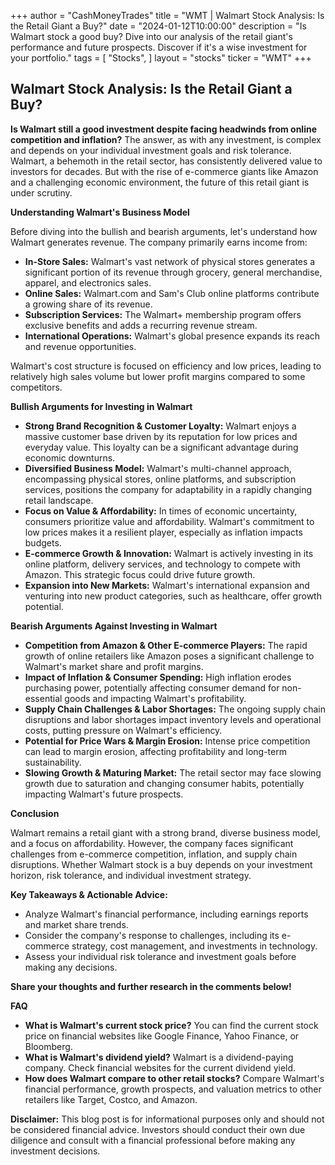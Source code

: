 +++
author = "CashMoneyTrades"
title = "WMT |  Walmart Stock Analysis: Is the Retail Giant a Buy?"
date = "2024-01-12T10:00:00"
description = "Is Walmart stock a good buy? Dive into our analysis of the retail giant's performance and future prospects.  Discover if it's a wise investment for your portfolio."
tags = [
"Stocks",
]
layout = "stocks"
ticker = "WMT"
+++
        


## Walmart Stock Analysis: Is the Retail Giant a Buy?

**Is Walmart still a good investment despite facing headwinds from online competition and inflation?** The answer, as with any investment, is complex and depends on your individual investment goals and risk tolerance.  Walmart, a behemoth in the retail sector, has consistently delivered value to investors for decades. But with the rise of e-commerce giants like Amazon and a challenging economic environment, the future of this retail giant is under scrutiny.  

**Understanding Walmart's Business Model**

Before diving into the bullish and bearish arguments, let's understand how Walmart generates revenue. The company primarily earns income from:

* **In-Store Sales:**  Walmart's vast network of physical stores generates a significant portion of its revenue through grocery, general merchandise, apparel, and electronics sales. 
* **Online Sales:** Walmart.com and Sam's Club online platforms contribute a growing share of its revenue.
* **Subscription Services:**  The Walmart+ membership program offers exclusive benefits and adds a recurring revenue stream.
* **International Operations:** Walmart's global presence expands its reach and revenue opportunities. 

Walmart's cost structure is focused on efficiency and low prices, leading to relatively high sales volume but lower profit margins compared to some competitors.

**Bullish Arguments for Investing in Walmart**

* **Strong Brand Recognition & Customer Loyalty:**  Walmart enjoys a massive customer base driven by its reputation for low prices and everyday value. This loyalty can be a significant advantage during economic downturns.
* **Diversified Business Model:**  Walmart's multi-channel approach, encompassing physical stores, online platforms, and subscription services, positions the company for adaptability in a rapidly changing retail landscape. 
* **Focus on Value & Affordability:**  In times of economic uncertainty, consumers prioritize value and affordability. Walmart's commitment to low prices makes it a resilient player, especially as inflation impacts budgets.
* **E-commerce Growth & Innovation:**  Walmart is actively investing in its online platform, delivery services, and technology to compete with Amazon. This strategic focus could drive future growth.
* **Expansion into New Markets:**  Walmart's international expansion and venturing into new product categories, such as healthcare, offer growth potential.

**Bearish Arguments Against Investing in Walmart**

* **Competition from Amazon & Other E-commerce Players:**  The rapid growth of online retailers like Amazon poses a significant challenge to Walmart's market share and profit margins.
* **Impact of Inflation & Consumer Spending:**  High inflation erodes purchasing power, potentially affecting consumer demand for non-essential goods and impacting Walmart's profitability.
* **Supply Chain Challenges & Labor Shortages:**  The ongoing supply chain disruptions and labor shortages impact inventory levels and operational costs, putting pressure on Walmart's efficiency.
* **Potential for Price Wars & Margin Erosion:**  Intense price competition can lead to margin erosion, affecting profitability and long-term sustainability.
* **Slowing Growth & Maturing Market:**  The retail sector may face slowing growth due to saturation and changing consumer habits, potentially impacting Walmart's future prospects.

**Conclusion**

Walmart remains a retail giant with a strong brand, diverse business model, and a focus on affordability. However, the company faces significant challenges from e-commerce competition, inflation, and supply chain disruptions. Whether Walmart stock is a buy depends on your investment horizon, risk tolerance, and individual investment strategy.  

**Key Takeaways & Actionable Advice:**

* Analyze Walmart's financial performance, including earnings reports and market share trends.
* Consider the company's response to challenges, including its e-commerce strategy, cost management, and investments in technology.
* Assess your individual risk tolerance and investment goals before making any decisions.

**Share your thoughts and further research in the comments below!**

**FAQ**

* **What is Walmart's current stock price?**  You can find the current stock price on financial websites like Google Finance, Yahoo Finance, or Bloomberg.
* **What is Walmart's dividend yield?**  Walmart is a dividend-paying company. Check financial websites for the current dividend yield.
* **How does Walmart compare to other retail stocks?**  Compare Walmart's financial performance, growth prospects, and valuation metrics to other retailers like Target, Costco, and Amazon.

**Disclaimer:** This blog post is for informational purposes only and should not be considered financial advice.  Investors should conduct their own due diligence and consult with a financial professional before making any investment decisions. 

        